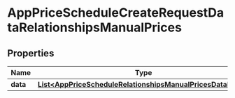 

# AppPriceScheduleCreateRequestDataRelationshipsManualPrices


## Properties

| Name | Type | Description | Notes |
|------------ | ------------- | ------------- | -------------|
|**data** | [**List&lt;AppPriceScheduleRelationshipsManualPricesDataInner&gt;**](AppPriceScheduleRelationshipsManualPricesDataInner.md) |  |  |



